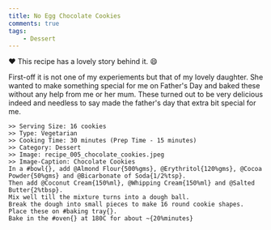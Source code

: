 ```yaml
---
title: No Egg Chocolate Cookies
comments: true
tags:
    - Dessert
--- 
```


:heart: This recipe has a lovely story behind it. :smile:

First-off it is not one of my experiements but that of my lovely daughter. She wanted to make something special for me on Father's Day and baked these without any help from me or her mum. These turned out to be very delicious indeed and needless to say made the father's day that extra bit special for me.

```cooklang
>> Serving Size: 16 cookies
>> Type: Vegetarian
>> Cooking Time: 30 minutes (Prep Time - 15 minutes)
>> Category: Dessert
>> Image: recipe_005_chocolate_cookies.jpeg
>> Image-Caption: Chocolate Cookies
In a #bowl{}, add @Almond Flour{500%gms}, @Erythritol{120%gms}, @Cocoa Powder{50%gms} and @Bicarbonate of Soda{1/2%tsp}.
Then add @Coconut Cream{150%ml}, @Whipping Cream{150%ml} and @Salted Butter{2%tbsp}.
Mix well till the mixture turns into a dough ball.
Break the dough into small pieces to make 16 round cookie shapes.
Place these on #baking tray{}.
Bake in the #oven{} at 180C for about ~{20%minutes}
```
